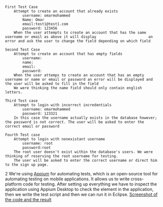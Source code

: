 	First Test Case
		Attempt to create an account that already exists
			username: omarmohammed
			Name: Omar
			email:test1@test1.com
			password: 123456
		When the user attempts to create an account that has the same username or email as above it will display                        an error and ask the user to change the field depending on which field
	
	Second Test Case
		Attempt to create an account that has empty fields
			username: 
			name: 
			email:
			password:
		When the user attemps to create an account that has an empty username or name or email or password an error will be displayed and the user will be asked to fill in the field
		We were thinking the name field should only contain english letters.
	
	Third Test case
		Attempt to login with incorrect incredentials
			username: omarmohammed
			password: 123321
		In this case the username actually exists in the database however; the password is not correct. The user will be asked to enter the correct email or password
		
	Fourth Test case
		Attempt to login with nonexistant username
			username: root
			password:root
		The root user doesn't exist within the database's users. We were thinking of reserving the root username for testing.
		The user will be asked to enter the correct username or direct him to the sign up page.
			

2
We're using [Appium](http://appium.io/) for automating tests, which is an open-source tool for automating testing on mobile applications. It allows us to write cross-platform code for testing.
After setting up everything we have to inspect the application using Appium Desktop to check the element in the application,
then we write the test script and then we can run it in Eclipse.
[Screenshot of the code and the result](https://prnt.sc/hipylu)
